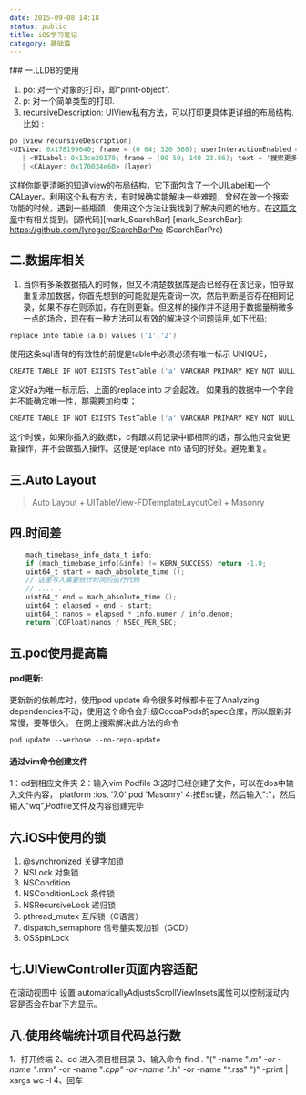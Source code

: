 ```yaml
---
date: 2015-09-08 14:18
status: public
title: iOS学习笔记
category: 基础篇
---
```


f## 一.LLDB的使用
1. po: 对一个对象的打印，即“print-object”.
1. p: 对一个简单类型的打印.
1. recursiveDescription: UIView私有方法，可以打印更具体更详细的布局结构.比如 :
``` objective-c
po [view recursiveDescription]
<UIView: 0x178199640; frame = (0 64; 320 568); userInteractionEnabled = NO; tag = 99; layer = <CALayer: 0x178421480>>
   | <UILabel: 0x13ce20170; frame = (90 50; 140 23.86); text = '搜索更多的内容'; userInteractionEnabled = NO; layer = <_UILabelLayer: 0x17008f190>>
   | <CALayer: 0x170034e60> (layer)
```
这样你能更清晰的知道view的布局结构，它下面包含了一个UILabel和一个CALayer。利用这个私有方法，有时候确实能解决一些难题，曾经在做一个搜索功能的时候，遇到一些瓶颈，使用这个方法让我找到了解决问题的地方。在[这篇文章](http://lyboy.farbox.com/post/uisearchbarde-shi-yong)中有相关提到。[源代码][mark_SearchBar]
[mark_SearchBar]: https://github.com/lyroger/SearchBarPro (SearchBarPro)
## 二.数据库相关
1. 当你有多条数据插入的时候，但又不清楚数据库是否已经存在该记录，怕导致重复添加数据，你首先想到的可能就是先查询一次，然后判断是否存在相同记录，如果不存在则添加，存在则更新。但这样的操作并不适用于数据量稍微多一点的场合，现在有一种方法可以有效的解决这个问题适用,如下代码:
```objective-c
replace into table (a,b) values ('1','2')
```
使用这条sql语句的有效性的前提是table中必须必须有唯一标示 UNIQUE，
```objective-c
CREATE TABLE IF NOT EXISTS TestTable ('a' VARCHAR PRIMARY KEY NOT NULL UNIQUE, 'b' VARCHAR)
```
定义好a为唯一标示后，上面的replace into 才会起效。
如果我的数据中一个字段并不能确定唯一性，那需要加约束；
```objective-c
CREATE TABLE IF NOT EXISTS TestTable ('a' VARCHAR PRIMARY KEY NOT NULL UNIQUE, 'b' VARCHAR,'c'VARCHAR,UNIQUE(b,c) ON CONFLICT REPLACE)
```
这个时候，如果你插入的数据b，c有跟以前记录中都相同的话，那么他只会做更新操作，并不会做插入操作。这便是replace into 语句的好处。避免重复。
## 三.Auto Layout
> Auto Layout + UITableView-FDTemplateLayoutCell + Masonry
## 四.时间差
```objective-c
    mach_timebase_info_data_t info;
    if (mach_timebase_info(&info) != KERN_SUCCESS) return -1.0;
    uint64_t start = mach_absolute_time ();
    // 这里写入需要统计时间的执行代码
    // ......
    uint64_t end = mach_absolute_time ();
    uint64_t elapsed = end - start;
    uint64_t nanos = elapsed * info.numer / info.denom;
    return (CGFloat)nanos / NSEC_PER_SEC;
```
## 五.pod使用提高篇
#### pod更新:
更新新的依赖库时，使用pod update 命令很多时候都卡在了Analyzing dependencies不动，使用这个命令会升级CocoaPods的spec仓库，所以跟新非常慢，要等很久。
在网上搜索解决此方法的命令
```
pod update --verbose --no-repo-update
```
#### 通过vim命令创建文件
1：cd到相应文件夹
2：输入vim Podfile
3:这时已经创建了文件，可以在dos中输入文件内容，
platform :ios, '7.0'
pod 'Masonry'
4:按Esc键，然后输入":"，然后输入"wq",Podfile文件及内容创建完毕
## 六.iOS中使用的锁
1. @synchronized 关键字加锁
2. NSLock 对象锁
3. NSCondition
4. NSConditionLock 条件锁
5. NSRecursiveLock 递归锁
6. pthread_mutex 互斥锁（C语言）
7. dispatch_semaphore 信号量实现加锁（GCD）
8. OSSpinLock

## 七.UIViewController页面内容适配
在滚动视图中 设置
automaticallyAdjustsScrollViewInsets属性可以控制滚动内容是否会在bar下方显示。
## 八.使用终端统计项目代码总行数
1、打开终端
2、cd 进入项目根目录
3、输入命令 find . "(" -name "*.m" -or -name "*.mm" -or -name "*.cpp" -or -name "*.h" -or -name "*.rss" ")" -print | xargs wc -l
4、回车